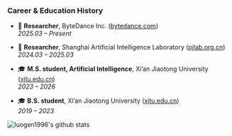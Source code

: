 ### Career & Education History

- 🔬 **Researcher**, ByteDance Inc. ([bytedance.com](https://bytedance.com))  
  _2025.03 – Present_

- 🔬 **Researcher**, Shanghai Artificial Intelligence Laboratory ([pjlab.org.cn](https://pjlaboratory.org.cn/))  
  _2024.03 – 2025.03_

- 🎓 **M.S. student, Artificial Intelligence**, Xi’an Jiaotong University ([xjtu.edu.cn](https://www.xjtu.edu.cn/))  
  _2023 – 2026_

- 🎓 **B.S. student**, Xi’an Jiaotong University ([xjtu.edu.cn](https://www.xjtu.edu.cn/))  
  _2019 – 2023_

![luogen1996's github stats](https://github-readme-stats-anuraghazra1.vercel.app/api?username=rongkunxue&show_icons=true&theme=cobalt)
